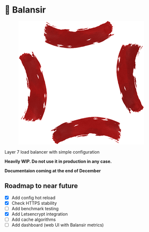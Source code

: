 # 💢 Balansir

<p align="center">
    <img src="content/assets/balansir.png" alt="Balansir" title="Balansir" />
</p>

Layer 7 load balancer with simple configuration

**Heavily WIP. Do not use it in production in any case.**

**Documentaion coming at the end of December**

## Roadmap to near future
- [x] Add config hot reload
- [x] Check HTTPS stability
- [ ] Add benchmark testing
- [x] Add Letsencrypt integration
- [ ] Add cache algorithms
- [ ] Add dashboard (web UI with Balansir metrics)

<!-- ## Configuration table

| Key name                 | Available values                                                                                         | Description                                                                                                                                                           |   |   |
|--------------------------|----------------------------------------------------------------------------------------------------------|-----------------------------------------------------------------------------------------------------------------------------------------------------------------------|---|---|
| `"server_list"`          |                                                                                                          | Array of strings. Accepts server endpoints without protocol. May include port.                                                                                        |   |   |
| `"ecosystem_protocol"`   | [`"http"`], [`"https"`]                                                                                      | String. Accepts protocol type for the whole ecosystem of endpoints, meaning all your servers **and** **Balansir** itself must be utilized in the same network protocol.   |   |   |
| `"load_balancer_port"`   |                                                                                                          | Integer. Accepts port for **Balansir**.                                                                                                                                   |   |   |
| `"server_check_timeout"` |                                                                                                          | Integer. Define how many seconds **Balansir** should keep connection to one of endpoints waiting for response, before it will be marked as dead until next servers check. |   |   |
| `"proxy_mode"`           | [`"transparent"`], [`"non-transparent"`]                                                                 | String. Define what proxy mode will be used within **Balansir**.                                                                                                          |   |   |
| `"balancing_algorithm"`  | [`"round-robin"`], [`"weighted-round-robin"`], [`"least-connections"`], [`"weighted-least-connections"`] | String. Define what balancing algorithm **Balansir** should utilize.                                                                                                      |   |   |

[`"http"`]: #
[`"https"`]: #
[`"transparent"`]: #
[`"non-transparent"`]: #
[`"round-robin"`]: #
[`"weighted-round-robin"`]: #
[`"least-connections"`]: #
[`"weighted-least-connections"`]: # -->
